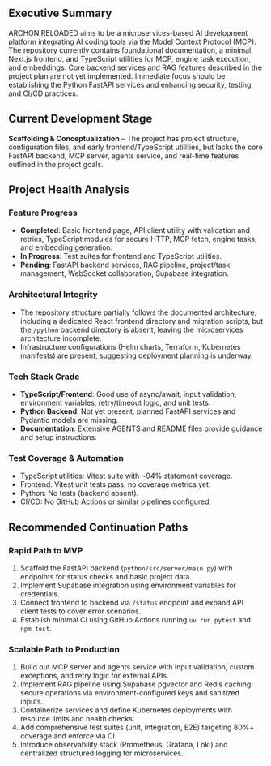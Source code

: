 ## Executive Summary
ARCHON RELOADED aims to be a microservices-based AI development platform integrating AI coding tools via the Model Context Protocol (MCP). The repository currently contains foundational documentation, a minimal Next.js frontend, and TypeScript utilities for MCP, engine task execution, and embeddings. Core backend services and RAG features described in the project plan are not yet implemented. Immediate focus should be establishing the Python FastAPI services and enhancing security, testing, and CI/CD practices.

## Current Development Stage
**Scaffolding & Conceptualization** – The project has project structure, configuration files, and early frontend/TypeScript utilities, but lacks the core FastAPI backend, MCP server, agents service, and real-time features outlined in the project goals.

## Project Health Analysis
### Feature Progress
- **Completed**: Basic frontend page, API client utility with validation and retries, TypeScript modules for secure HTTP, MCP fetch, engine tasks, and embedding generation.
- **In Progress**: Test suites for frontend and TypeScript utilities.
- **Pending**: FastAPI backend services, RAG pipeline, project/task management, WebSocket collaboration, Supabase integration.

### Architectural Integrity
- The repository structure partially follows the documented architecture, including a dedicated React frontend directory and migration scripts, but the `/python` backend directory is absent, leaving the microservices architecture incomplete.
- Infrastructure configurations (Helm charts, Terraform, Kubernetes manifests) are present, suggesting deployment planning is underway.

### Tech Stack Grade
- **TypeScript/Frontend**: Good use of async/await, input validation, environment variables, retry/timeout logic, and unit tests.
- **Python Backend**: Not yet present; planned FastAPI services and Pydantic models are missing.
- **Documentation**: Extensive AGENTS and README files provide guidance and setup instructions.

### Test Coverage & Automation
- TypeScript utilities: Vitest suite with ~94% statement coverage.
- Frontend: Vitest unit tests pass; no coverage metrics yet.
- Python: No tests (backend absent).
- CI/CD: No GitHub Actions or similar pipelines configured.

## Recommended Continuation Paths
### Rapid Path to MVP
1. Scaffold the FastAPI backend (`python/src/server/main.py`) with endpoints for status checks and basic project data.
2. Implement Supabase integration using environment variables for credentials.
3. Connect frontend to backend via `/status` endpoint and expand API client tests to cover error scenarios.
4. Establish minimal CI using GitHub Actions running `uv run pytest` and `npm test`.

### Scalable Path to Production
1. Build out MCP server and agents service with input validation, custom exceptions, and retry logic for external APIs.
2. Implement RAG pipeline using Supabase pgvector and Redis caching; secure operations via environment-configured keys and sanitized inputs.
3. Containerize services and define Kubernetes deployments with resource limits and health checks.
4. Add comprehensive test suites (unit, integration, E2E) targeting 80%+ coverage and enforce via CI.
5. Introduce observability stack (Prometheus, Grafana, Loki) and centralized structured logging for microservices.

